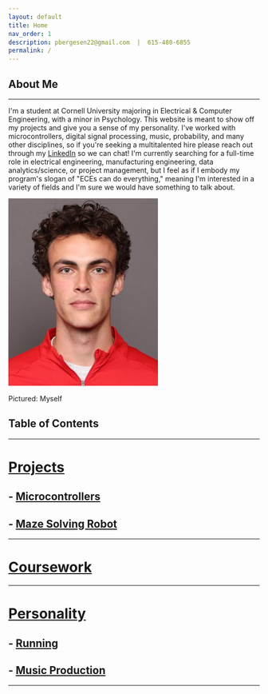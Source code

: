 ```yaml
---
layout: default
title: Home
nav_order: 1
description: pbergesen22@gmail.com  |  615-480-6855
permalink: /
---
```


## About Me

* * * 

I'm a student at Cornell University majoring in Electrical & Computer Engineering, with a minor in Psychology. This website is meant to show off my projects and give you a sense of my personality. I've worked with microcontrollers, digital signal processing, music, probability, and many other disciplines, so if you're seeking a multitalented hire please reach out through my [LinkedIn](https://www.linkedin.com/in/pelham-bergesen-87292a211/) so we can chat! I'm currently searching for a full-time role in electrical engineering, manufacturing engineering, data analytics/science, or project management, but I feel as if I embody my program's slogan of "ECEs can do everything," meaning I'm interested in a variety of fields and I'm sure we would have something to talk about. 


<img src="docs/2024_roster_pic.jpg" height="375" width="300">

Pictured: Myself


## Table of Contents

* * * 

# [Projects](docs/projects.html)
## - [Microcontrollers](docs/micro.html)
## - [Maze Solving Robot](docs/mazebot.html)

* * * 

# [Coursework](docs/coursework.html)

* * * 

# [Personality](docs/personality.hmtl)
## - [Running](docs/running.html)
## - [Music Production](docs/music.html)

* * * 